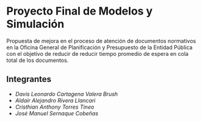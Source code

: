 # Proyecto Final de Modelos y Simulación

Propuesta de mejora en el proceso de atención de documentos normativos en la Oficina General de Planificación y Presupuesto de la Entidad Pública con el objetivo de reducir de reducir tiempo promedio de espera en cola total de los documentos.

## Integrantes

- *Davis Leonardo Cartagena Valera Brush*
- *Aldair Alejandro Rivera Llancari*
- *Cristhian Anthony Torres Tineo*
- *José Manuel Sernaque Cobeñas*
